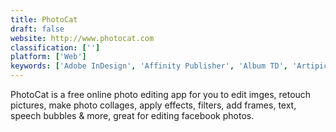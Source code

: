 ```yaml
---
title: PhotoCat
draft: false 
website: http://www.photocat.com
classification: ['']
platform: ['Web']
keywords: ['Adobe InDesign', 'Affinity Publisher', 'Album TD', 'Artipic Photo Editor', 'Blurb BookSmart', 'Fotor', 'LumaPix FotoFusion', 'Moments Designer', 'PixelStyle', 'Spiffy', 'ToolWiz Pretty Photo', 'VivaDesigner', 'Webworks ePublisher']
---
```

PhotoCat is a free online photo editing app for you to edit imges, retouch pictures, make photo collages, apply effects, filters, add frames, text, speech bubbles & more, great for editing facebook photos.